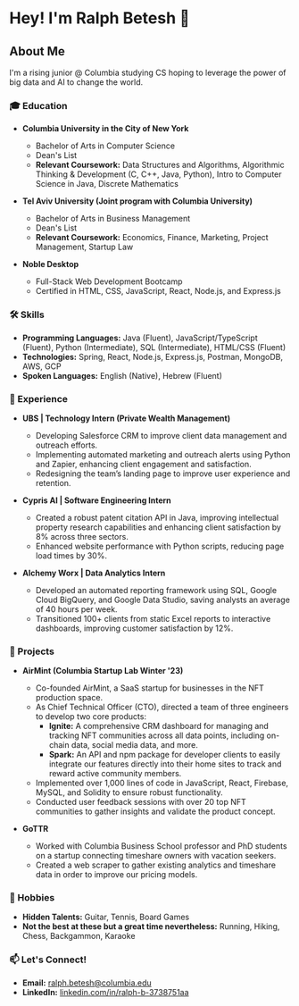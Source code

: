 # Hey! I'm Ralph Betesh 👋

## About Me
I'm a rising junior @ Columbia studying CS hoping to leverage the power of big data and AI to change the world.

### 🎓 Education
- **Columbia University in the City of New York**
  - Bachelor of Arts in Computer Science
  - Dean's List
  - **Relevant Coursework:** Data Structures and Algorithms, Algorithmic Thinking & Development (C, C++, Java, Python), Intro to Computer Science in Java, Discrete Mathematics

- **Tel Aviv University (Joint program with Columbia University)**
  - Bachelor of Arts in Business Management
  - Dean's List
  - **Relevant Coursework:** Economics, Finance, Marketing, Project Management, Startup Law

- **Noble Desktop**
  - Full-Stack Web Development Bootcamp
  - Certified in HTML, CSS, JavaScript, React, Node.js, and Express.js

### 🛠 Skills
- **Programming Languages:** Java (Fluent), JavaScript/TypeScript (Fluent), Python (Intermediate), SQL (Intermediate), HTML/CSS (Fluent)
- **Technologies:** Spring, React, Node.js, Express.js, Postman, MongoDB, AWS, GCP
- **Spoken Languages:** English (Native), Hebrew (Fluent)

### 💼 Experience
- **UBS | Technology Intern (Private Wealth Management)**
  - Developing Salesforce CRM to improve client data management and outreach efforts.
  - Implementing automated marketing and outreach alerts using Python and Zapier, enhancing client engagement and satisfaction.
  - Redesigning the team’s landing page to improve user experience and retention.

- **Cypris AI | Software Engineering Intern**
  - Created a robust patent citation API in Java, improving intellectual property research capabilities and enhancing client satisfaction by 8% across three sectors.
  - Enhanced website performance with Python scripts, reducing page load times by 30%.

- **Alchemy Worx | Data Analytics Intern**
  - Developed an automated reporting framework using SQL, Google Cloud BigQuery, and Google Data Studio, saving analysts an average of 40 hours per week.
  - Transitioned 100+ clients from static Excel reports to interactive dashboards, improving customer satisfaction by 12%.

### 🚀 Projects
- **AirMint (Columbia Startup Lab Winter '23)**
  - Co-founded AirMint, a SaaS startup for businesses in the NFT production space.
  - As Chief Technical Officer (CTO), directed a team of three engineers to develop two core products:
    - **Ignite:** A comprehensive CRM dashboard for managing and tracking NFT communities across all data points, including on-chain data, social media data, and more.
    - **Spark:** An API and npm package for developer clients to easily integrate our features directly into their home sites to track and reward active community members.
  - Implemented over 1,000 lines of code in JavaScript, React, Firebase, MySQL, and Solidity to ensure robust functionality.
  - Conducted user feedback sessions with over 20 top NFT communities to gather insights and validate the product concept.

- **GoTTR**
  - Worked with Columbia Business School professor and PhD students on a startup connecting timeshare owners with vacation seekers.
  - Created a web scraper to gather existing analytics and timeshare data in order to improve our pricing models.

### 🎸 Hobbies
- **Hidden Talents:** Guitar, Tennis, Board Games
- **Not the best at these but a great time nevertheless:** Running, Hiking, Chess, Backgammon, Karaoke

### 📫 Let's Connect!
- **Email:** [ralph.betesh@columbia.edu](mailto:ralph.betesh@columbia.edu)
- **LinkedIn:** [linkedin.com/in/ralph-b-3738751aa](https://www.linkedin.com/in/ralph-b-3738751aa/)
